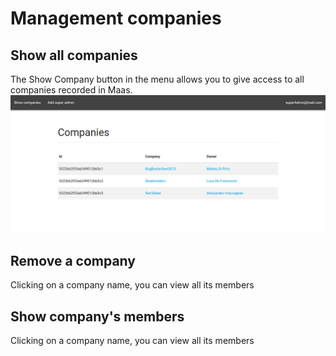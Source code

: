 # Management companies
## Show all companies
The Show Company button in the menu allows you to give access to all companies recorded in Maas.
![](../img/showCompanies.png)

## Remove a company
Clicking on a company name, you can view all its members

## Show company's members
Clicking on a company name, you can view all its members

